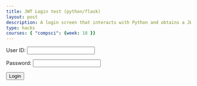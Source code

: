 ```yaml
---
title: JWT Login test (python/flask)
layout: post
description: A login screen that interacts with Python and obtains a JWT  
type: hacks
courses: { "compsci": {week: 18 }}
---
```



<form action="javascript:login_user()">
    <p><label>
        User ID:
        <input type="text" name="uid" id="uid" required>
    </label></p>
    <p><label>
        Password:
        <input type="password" name="password" id="password" required>
    </label></p>
    <p>
        <button>Login</button>
    </p>
</form>

<script type="module">
    import { uri, options } from '{{site.baseurl}}/assets/js/api/config.js';

    function login_user(){
        const url = uri + '/api/users/authenticate';

        const body = {
            uid: document.getElementById("uid").value,
            password: document.getElementById("password").value,
        };

        const authOptions = {
            ...options, // This will copy all properties from options
            method: 'POST', // Override the method property
            cache: 'no-cache', // Set the cache property
            body: JSON.stringify(body)
        };

        fetch(url, authOptions)
        .then(response => {
            if (!response.ok) {
                const errorMsg = 'Login error: ' + response.status;
                console.log(errorMsg);
                return;
            }
            window.location.href = "{{site.baseurl}}/data/database";
        })
        .catch(err => {
            console.error(err);
        });
    }

    window.login_user = login_user;
</script>


